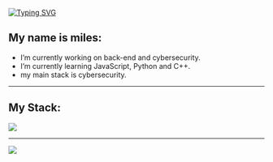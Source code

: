<a href="https://git.io/typing-svg"><img src="https://readme-typing-svg.demolab.com?font=roboto&pause=1000&color=F7EC00&width=435&lines=Welcome+this+is+my+github" alt="Typing SVG" /></a>

## My name is miles:

-  I’m currently working on back-end and cybersecurity.
-  I’m currently learning JavaScript, Python and C++.
-  my main stack is cybersecurity.
   
<hr>

## My Stack:

<img src="https://skillicons.dev/icons?i=html,css,js,python,react,mysql,vscode,pycharm,github,kali,arch,linux&theme=dark" />

<hr>

<div>
  
![](https://github-readme-stats.vercel.app/api/top-langs/?username=I-Miles&theme=dark&hide_border=false&include_all_commits=true&count_private=true&layout=compact)
</div>
